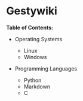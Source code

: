 # Gestywiki

**Table of Contents:**

* Operating Systems
    - Linux
    - Windows

* Programming Languages
    - Python
    - Markdown
    - C
